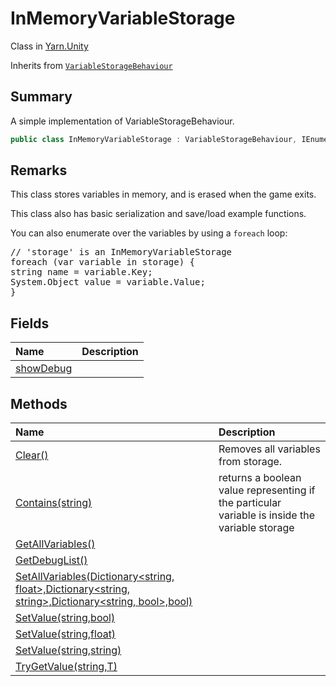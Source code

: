 # InMemoryVariableStorage

Class in [Yarn.Unity](/docs/api/csharp/yarn.unity.md)

Inherits from [`VariableStorageBehaviour`](/docs/api/csharp/yarn.unity.variablestoragebehaviour.md)

## Summary


A simple implementation of VariableStorageBehaviour.


```csharp
public class InMemoryVariableStorage : VariableStorageBehaviour, IEnumerable<KeyValuePair<string, object>>
```

## Remarks

<p>This class stores variables in memory, and is erased when the game
exits.</p> <p>This class also has basic serialization and save/load example functions.</p> <p>You can also enumerate over the variables by using a <code>foreach</code>
loop:</p> <pre lang="csharp">
// 'storage' is an InMemoryVariableStorage
foreach (var variable in storage) {
string name = variable.Key;
System.Object value = variable.Value;
}
</pre>

## Fields

|Name|Description|
|:---|:---|
|[showDebug](/docs/api/csharp/yarn.unity.inmemoryvariablestorage.showdebug.md)||

## Methods

|Name|Description|
|:---|:---|
|[Clear()](/docs/api/csharp/yarn.unity.inmemoryvariablestorage.clear.md)|Removes all variables from storage.|
|[Contains(string)](/docs/api/csharp/yarn.unity.inmemoryvariablestorage.contains.md)|returns a boolean value representing if the particular variable is inside the variable storage|
|[GetAllVariables()](/docs/api/csharp/yarn.unity.inmemoryvariablestorage.getallvariables.md)||
|[GetDebugList()](/docs/api/csharp/yarn.unity.inmemoryvariablestorage.getdebuglist.md)||
|[SetAllVariables(Dictionary<string, float>,Dictionary<string, string>,Dictionary<string, bool>,bool)](/docs/api/csharp/yarn.unity.inmemoryvariablestorage.setallvariables.md)||
|[SetValue(string,bool)](/docs/api/csharp/yarn.unity.inmemoryvariablestorage.setvalue-3.md)||
|[SetValue(string,float)](/docs/api/csharp/yarn.unity.inmemoryvariablestorage.setvalue-2.md)||
|[SetValue(string,string)](/docs/api/csharp/yarn.unity.inmemoryvariablestorage.setvalue-1.md)||
|[TryGetValue<T>(string,T)](/docs/api/csharp/yarn.unity.inmemoryvariablestorage.trygetvalue.md)||

